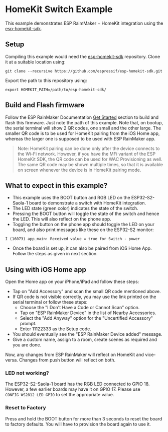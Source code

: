 # HomeKit Switch Example

This example demonstrates ESP RaimMaker + HomeKit integration using the [esp-homekit-sdk](https://github.com/espressif/esp-homekit-sdk).

## Setup

Compiling this example would need the [esp-homekit-sdk](https://github.com/espressif/esp-homekit-sdk) repository. Clone it at a suitable location using:

```
git clone --recursive https://github.com/espressif/esp-homekit-sdk.git
```

Export the path to this repository using:

```
export HOMEKIT_PATH=/path/to/esp-homekit-sdk/
```

## Build and Flash firmware

Follow the ESP RainMaker Documentation [Get Started](https://rainmaker.espressif.com/docs/get-started.html) section to build and flash this firmware. Just note the path of this example. Note that, on bootup, the serial terminal will show 2 QR codes, one small and the other large. The smaller QR code is to be used for HomeKit pairing from the iOS Home app, whereas the larger one is supposed to be used with ESP RainMaker app.

> Note: HomeKit pairing can be done only after the device connects to the Wi-Fi network. However, if you have the MFi variant of the ESP HomeKit SDK, the QR code can be used for WAC Provisioning as well.
> The same QR code may be shown multiple times, so that it is available on screen whenever the device is in HomeKit pairing mode.

## What to expect in this example?

- This example uses the BOOT button and RGB LED on the ESP32-S2-Saola-1 board to demonstrate a switch with HomeKit integration.
- The LED state (green color) indicates the state of the switch.
- Pressing the BOOT button will toggle the state of the switch and hence the LED. This will also reflect on the phone app.
- Toggling the button on the phone app should toggle the LED on your board, and also print messages like these on the ESP32-S2 monitor:

```
I (16073) app_main: Received value = true for Switch - power
```
- Once the board is set up, it can also be paired from iOS Home App. Follow the steps as given in next section.

## Using with iOS Home app
Open the Home app on your iPhone/iPad and follow these steps:

- Tap on "Add Accessory" and scan the small QR code mentioned above.
- If QR code is not visible correctly, you may use the link printed on the serial terminal or follow these steps:
    - Choose the "I Don't Have a Code or Cannot Scan" option.
    - Tap on "ESP RainMaker Device" in the list of Nearby Accessories.
    - Select the "Add Anyway" option for the "Uncertified Accessory" prompt.
    - Enter 11122333 as the Setup code.
- You should eventually see the "ESP RainMaker Device added" message.
- Give a custom name, assign to a room, create scenes as required and you are done.

Now, any changes from ESP RainMaker will reflect on HomeKit and vice-versa. Changes from push button will reflect on both.

### LED not working?

The ESP32-S2-Saola-1 board has the RGB LED connected to GPIO 18. However, a few earlier boards may have it on GPIO 17. Please use `CONFIG_WS2812_LED_GPIO` to set the appropriate value.

### Reset to Factory

Press and hold the BOOT button for more than 3 seconds to reset the board to factory defaults. You will have to provision the board again to use it.
